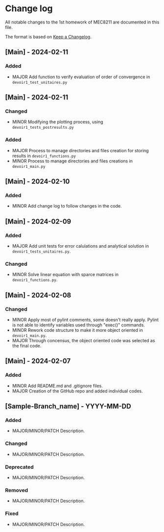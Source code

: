 
# Change log
All notable changes to the 1st homework of MEC8211 are documented in this file.

The format is based on [Keep a Changelog](http://keepachangelog.com/).

## [Main] - 2024-02-11

### Added

- MAJOR Add function to verify evaluation of order of convergence in ``devoir1_test_unitaires.py``

## [Main] - 2024-02-11

### Changed

- MINOR Modifying the plotting process, using ``devoir1_tests_postresults.py``

### Added

- MAJOR Process to manage directories and files creation for storing results in ``devoir1_functions.py``
- MINOR Process to manage directories and files creations in ``devoir1_main.py``

## [Main] - 2024-02-10

### Added

- MINOR Add change log to follow changes in the code.


## [Main] - 2024-02-09

### Added

- MAJOR Add unit tests for error calulations and analytical solution in ``devoir1_tests_unitaires.py``.


### Changed

- MINOR Solve linear equation with sparce matrices in ``devoir1_functions.py``.


## [Main] - 2024-02-08

### Changed

- MINOR Apply most of pylint comments, some doesn't really apply. Pylint is not able to identify variables used through "exec()" commands.
- MINOR Rework code structure to make it more object oriented in ``devoir1_main.py``.
- MAJOR Through concensus, the object oriented code was selected as the final code.


## [Main] - 2024-02-07

### Added

- MINOR Add README.md and .gitignore files.
- MAJOR Creation of the GitHub repo and added individual codes.


## [Sample-Branch_name] - YYYY-MM-DD

### Added

- MAJOR/MINOR/PATCH Description.

### Changed

- MAJOR/MINOR/PATCH Description.

### Deprecated

- MAJOR/MINOR/PATCH Description.

### Removed

- MAJOR/MINOR/PATCH Description.

### Fixed

- MAJOR/MINOR/PATCH Description.

